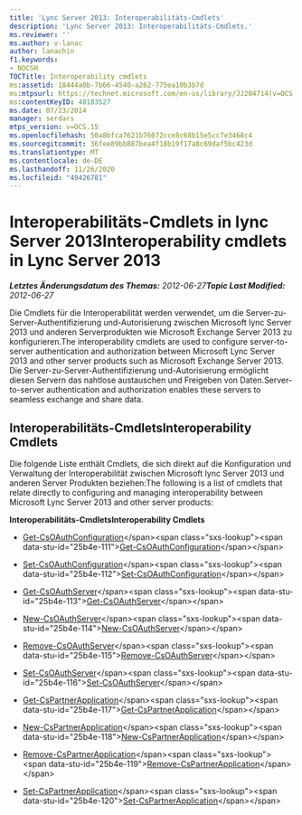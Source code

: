 ```yaml
---
title: 'Lync Server 2013: Interoperabilitäts-Cmdlets'
description: 'Lync Server 2013: Interoperabilitäts-Cmdlets.'
ms.reviewer: ''
ms.author: v-lanac
author: lanachin
f1.keywords:
- NOCSH
TOCTitle: Interoperability cmdlets
ms:assetid: 18444a0b-7b66-4540-a262-775ea10b3b7d
ms:mtpsurl: https://technet.microsoft.com/en-us/library/JJ204714(v=OCS.15)
ms:contentKeyID: 48183527
ms.date: 07/23/2014
manager: serdars
mtps_version: v=OCS.15
ms.openlocfilehash: 50a8bfca7621b76072cce8c68b15e5cc7e3468c4
ms.sourcegitcommit: 36fee89bb887bea4f18b19f17a8c69daf5bc423d
ms.translationtype: MT
ms.contentlocale: de-DE
ms.lasthandoff: 11/26/2020
ms.locfileid: "49426781"
---
```

# <a name="interoperability-cmdlets-in-lync-server-2013"></a><span data-ttu-id="25b4e-103">Interoperabilitäts-Cmdlets in lync Server 2013</span><span class="sxs-lookup"><span data-stu-id="25b4e-103">Interoperability cmdlets in Lync Server 2013</span></span>

<div data-xmlns="http://www.w3.org/1999/xhtml">

<div class="topic" data-xmlns="http://www.w3.org/1999/xhtml" data-msxsl="urn:schemas-microsoft-com:xslt" data-cs="https://msdn.microsoft.com/">

<div data-asp="https://msdn2.microsoft.com/asp">



</div>

<div id="mainSection">

<div id="mainBody"><span data-ttu-id="25b4e-104">

<span> </span></span><span class="sxs-lookup"><span data-stu-id="25b4e-104">

<span> </span></span></span>

<span data-ttu-id="25b4e-105">_**Letztes Änderungsdatum des Themas:** 2012-06-27_</span><span class="sxs-lookup"><span data-stu-id="25b4e-105">_**Topic Last Modified:** 2012-06-27_</span></span>

<span data-ttu-id="25b4e-106">Die Cmdlets für die Interoperabilität werden verwendet, um die Server-zu-Server-Authentifizierung und-Autorisierung zwischen Microsoft lync Server 2013 und anderen Serverprodukten wie Microsoft Exchange Server 2013 zu konfigurieren.</span><span class="sxs-lookup"><span data-stu-id="25b4e-106">The interoperability cmdlets are used to configure server-to-server authentication and authorization between Microsoft Lync Server 2013 and other server products such as Microsoft Exchange Server 2013.</span></span> <span data-ttu-id="25b4e-107">Die Server-zu-Server-Authentifizierung und-Autorisierung ermöglicht diesen Servern das nahtlose austauschen und Freigeben von Daten.</span><span class="sxs-lookup"><span data-stu-id="25b4e-107">Server-to-server authentication and authorization enables these servers to seamless exchange and share data.</span></span>

<div>

## <a name="interoperability-cmdlets"></a><span data-ttu-id="25b4e-108">Interoperabilitäts-Cmdlets</span><span class="sxs-lookup"><span data-stu-id="25b4e-108">Interoperability Cmdlets</span></span>

<span data-ttu-id="25b4e-109">Die folgende Liste enthält Cmdlets, die sich direkt auf die Konfiguration und Verwaltung der Interoperabilität zwischen Microsoft lync Server 2013 und anderen Server Produkten beziehen:</span><span class="sxs-lookup"><span data-stu-id="25b4e-109">The following is a list of cmdlets that relate directly to configuring and managing interoperability between Microsoft Lync Server 2013 and other server products:</span></span>

<span data-ttu-id="25b4e-110">**Interoperabilitäts-Cmdlets**</span><span class="sxs-lookup"><span data-stu-id="25b4e-110">**Interoperability Cmdlets**</span></span>

  - <span data-ttu-id="25b4e-111">[Get-CsOAuthConfiguration](https://technet.microsoft.com/library/JJ205155(v=OCS.15))</span><span class="sxs-lookup"><span data-stu-id="25b4e-111">[Get-CsOAuthConfiguration](https://technet.microsoft.com/library/JJ205155(v=OCS.15))</span></span>

  - <span data-ttu-id="25b4e-112">[Set-CsOAuthConfiguration](https://technet.microsoft.com/library/JJ204841(v=OCS.15))</span><span class="sxs-lookup"><span data-stu-id="25b4e-112">[Set-CsOAuthConfiguration](https://technet.microsoft.com/library/JJ204841(v=OCS.15))</span></span>

<!-- end list -->

  - <span data-ttu-id="25b4e-113">[Get-CsOAuthServer](https://technet.microsoft.com/library/JJ205238(v=OCS.15))</span><span class="sxs-lookup"><span data-stu-id="25b4e-113">[Get-CsOAuthServer](https://technet.microsoft.com/library/JJ205238(v=OCS.15))</span></span>

  - <span data-ttu-id="25b4e-114">[New-CsOAuthServer](https://technet.microsoft.com/library/JJ205206(v=OCS.15))</span><span class="sxs-lookup"><span data-stu-id="25b4e-114">[New-CsOAuthServer](https://technet.microsoft.com/library/JJ205206(v=OCS.15))</span></span>

  - <span data-ttu-id="25b4e-115">[Remove-CsOAuthServer](https://technet.microsoft.com/library/JJ205408(v=OCS.15))</span><span class="sxs-lookup"><span data-stu-id="25b4e-115">[Remove-CsOAuthServer](https://technet.microsoft.com/library/JJ205408(v=OCS.15))</span></span>

  - <span data-ttu-id="25b4e-116">[Set-CsOAuthServer](https://technet.microsoft.com/library/JJ204896(v=OCS.15))</span><span class="sxs-lookup"><span data-stu-id="25b4e-116">[Set-CsOAuthServer](https://technet.microsoft.com/library/JJ204896(v=OCS.15))</span></span>

<!-- end list -->

  - <span data-ttu-id="25b4e-117">[Get-CsPartnerApplication](https://technet.microsoft.com/library/JJ205128(v=OCS.15))</span><span class="sxs-lookup"><span data-stu-id="25b4e-117">[Get-CsPartnerApplication](https://technet.microsoft.com/library/JJ205128(v=OCS.15))</span></span>

  - <span data-ttu-id="25b4e-118">[New-CsPartnerApplication](https://technet.microsoft.com/library/JJ204628(v=OCS.15))</span><span class="sxs-lookup"><span data-stu-id="25b4e-118">[New-CsPartnerApplication](https://technet.microsoft.com/library/JJ204628(v=OCS.15))</span></span>

  - <span data-ttu-id="25b4e-119">[Remove-CsPartnerApplication](https://technet.microsoft.com/library/JJ204820(v=OCS.15))</span><span class="sxs-lookup"><span data-stu-id="25b4e-119">[Remove-CsPartnerApplication](https://technet.microsoft.com/library/JJ204820(v=OCS.15))</span></span>

  - <span data-ttu-id="25b4e-120">[Set-CsPartnerApplication](https://technet.microsoft.com/library/JJ204755(v=OCS.15))</span><span class="sxs-lookup"><span data-stu-id="25b4e-120">[Set-CsPartnerApplication](https://technet.microsoft.com/library/JJ204755(v=OCS.15))</span></span>

<span data-ttu-id="25b4e-121"></div>

</div>

<span> </span>

</div>

</div>

</span><span class="sxs-lookup"><span data-stu-id="25b4e-121"></div>

</div>

<span> </span>

</div>

</div>

</span></span></div>

